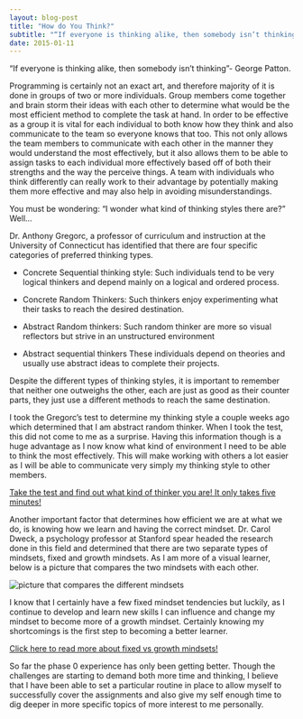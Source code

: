 ```yaml
---
layout: blog-post
title: "How do You Think?"
subtitle: "“If everyone is thinking alike, then somebody isn’t thinking”- George Patton."
date: 2015-01-11
---
```


“If everyone is thinking alike, then somebody isn’t thinking”- George Patton.

Programming is certainly not an exact art, and therefore majority of it is done in groups of two or more individuals. Group members come together and brain storm their ideas with each other to determine what would be the most efficient method to complete the task at hand. In order to be effective as a group it is vital for each individual to both know how they think and also communicate to the team so everyone knows that too. This not only allows the team members to communicate with each other in the manner they would understand the most effectively, but it also allows them to be able to assign tasks to each individual more effectively based off of both their strengths and the way the perceive things. A team with individuals who think differently can really work to their advantage by potentially making them more effective and may also help in avoiding misunderstandings.

You must be wondering: “I wonder what kind of thinking styles there are?” Well…

Dr. Anthony Gregorc, a professor of curriculum and instruction at the University of Connecticut has identified that there are four specific categories of preferred thinking types.

- Concrete Sequential thinking style: Such individuals tend to be very logical thinkers and depend mainly on a logical and ordered process.

- Concrete Random Thinkers: Such thinkers enjoy experimenting what their tasks to reach the desired destination.

- Abstract Random thinkers: Such random thinker are more so visual reflectors but strive in an unstructured environment

- Abstract sequential thinkers These individuals depend on theories and usually use abstract ideas to complete their projects.

Despite the different types of thinking styles, it is important to remember that neither one outweighs the other, each are just as good as their counter parts, they just use a different methods to reach the same destination.

I took the Gregorc’s test to determine my thinking style a couple weeks ago which determined that I am abstract random thinker. When I took the test, this did not come to me as a surprise. Having this information though is a huge advantage as I now know what kind of environment I need to be able to think the most effectively. This will make working with others a lot easier as I will be able to communicate very simply my thinking style to other members.

  [Take the test and find out what kind of thinker you are! It only takes five minutes!](http://www.thelearningweb.net/personalthink.html)

Another important factor that determines how efficient we are at what we do, is knowing how we learn and having the correct mindset. Dr. Carol Dweck, a psychology professor at Stanford spear headed the research done in this field and determined that there are two separate types of mindsets, fixed and growth mindsets. As I am more of a visual learner, below is a picture that compares the two mindsets with each other.


   <div class="centerit">
          <img  src="http://www.brainpickings.org/wp-content/uploads/2012/04/taschen_informationgraphics10.jpg" alt="picture that compares the different mindsets">
    </div>

I know that I certainly have a few fixed mindset tendencies but luckily, as I continue to develop and learn new skills I can influence and change my mindset to become more of a growth mindset. Certainly knowing my shortcomings is the first step to becoming a better learner.

[Click here to read more about fixed vs growth mindsets!](http://www.brainpickings.org/index.php/2014/01/29/carol-dweck-mindset/)

So far the phase 0 experience has only been getting better. Though the challenges are starting to demand both more time and thinking, I believe that I have been able to set a particular routine in place to allow myself to successfully cover the assignments and also give my self enough time to dig deeper in more specific topics of more interest to me personally.